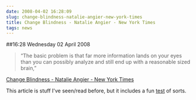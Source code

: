 ```yaml
---
date: 2008-04-02 16:28:09
slug: change-blindness-natalie-angier-new-york-times
title: Change Blindness - Natalie Angier - New York Times
tags: news
---
```


##16:28 Wednesday 02 April 2008

> “The basic problem is that far more information lands on your eyes than you can possibly analyze and still end up with a reasonable sized brain,”

[Change Blindness - Natalie Angier - New York Times](http://www.nytimes.com/2008/04/01/science/01angi.html?_r=1&oref=slogin)

This article is stuff I've seen/read before, but it includes a fun [test](http://www.nytimes.com/interactive/2008/03/31/science/20080331_ANGIER_GRAPHIC.html) of sorts.
